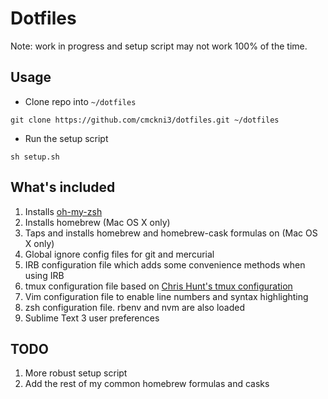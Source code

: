 # Dotfiles

Note: work in progress and setup script may not work 100% of the time.

## Usage

* Clone repo into `~/dotfiles`

```
git clone https://github.com/cmckni3/dotfiles.git ~/dotfiles
```

* Run the setup script

```
sh setup.sh
```


## What's included

1. Installs [oh-my-zsh](https://github.com/robbyrussell/oh-my-zsh)
1. Installs homebrew (Mac OS X only)
1. Taps and installs homebrew and homebrew-cask formulas on (Mac OS X only)
1. Global ignore config files for git and mercurial
1. IRB configuration file which adds some convenience methods when using IRB
1. tmux configuration file based on [Chris Hunt's tmux configuration](https://github.com/chrishunt/dot-files/blob/master/.tmux.conf)
1. Vim configuration file to enable line numbers and syntax highlighting
1. zsh configuration file. rbenv and nvm are also loaded
1. Sublime Text 3 user preferences

## TODO

1. More robust setup script
1. Add the rest of my common homebrew formulas and casks

